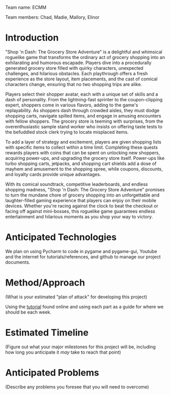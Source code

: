 Team name: ECMM

Team members: Chad, Madie, Mallory, Elinor

# Introduction

"Shop 'n Dash: The Grocery Store Adventure" is a delightful and whimsical roguelike game that transforms the ordinary act of grocery shopping into an exhilarating and humorous escapade. Players dive into a procedurally generated grocery store filled with quirky characters, unexpected challenges, and hilarious obstacles. Each playthrough offers a fresh experience as the store layout, item placements, and the cast of comical characters change, ensuring that no two shopping trips are alike.

Players select their shopper avatar, each with a unique set of skills and a dash of personality. From the lightning-fast sprinter to the coupon-clipping expert, shoppers come in various flavors, adding to the game's replayability. As shoppers dash through crowded aisles, they must dodge shopping carts, navigate spilled items, and engage in amusing encounters with fellow shoppers. The grocery store is teeming with surprises, from the overenthusiastic sample stand worker who insists on offering taste tests to the befuddled stock clerk trying to locate misplaced items.

To add a layer of strategy and excitement, players are given shopping lists with specific items to collect within a time limit. Completing these quests rewards players with coins that can be spent on unlocking new shoppers, acquiring power-ups, and upgrading the grocery store itself. Power-ups like turbo shopping carts, jetpacks, and shopping cart shields add a dose of mayhem and amusement to the shopping spree, while coupons, discounts, and loyalty cards provide unique advantages.

With its comical soundtrack, competitive leaderboards, and endless shopping madness, "Shop 'n Dash: The Grocery Store Adventure" promises to turn the mundane chore of grocery shopping into an unforgettable and laughter-filled gaming experience that players can enjoy on their mobile devices. Whether you're racing against the clock to beat the checkout or facing off against mini-bosses, this roguelike game guarantees endless entertainment and hilarious moments as you shop your way to victory.

# Anticipated Technologies

We plan on using Pycharm to code in pygame and pygame-gui, Youtube and the internet for tutorials/references, and github to manage our project documents.

# Method/Approach

(What is your estimated "plan of attack" for developing this project)

Using the [tutorial](https://rogueliketutorials.com/tutorials/tcod/v2/) found online and using each part as a guide for where we should be each week. 

# Estimated Timeline

(Figure out what your major milestones for this project will be, including how long you anticipate it *may* take to reach that point)



# Anticipated Problems

(Describe any problems you foresee that you will need to overcome)
